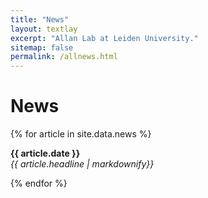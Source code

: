 ```yaml
---
title: "News"
layout: textlay
excerpt: "Allan Lab at Leiden University."
sitemap: false
permalink: /allnews.html
---
```


# News

{% for article in site.data.news %}
<p><b>{{ article.date }}</b> <br>
<em>{{ article.headline | markdownify}}</em></p>
{% endfor %}
